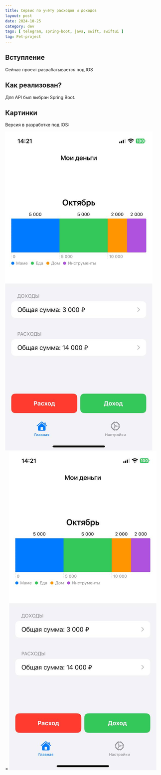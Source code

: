 ```yaml
---
title: Сервис по учёту расходов и доходов
layout: post
date: 2024-10-25
category: dev
tags: [ telegram, spring-boot, java, swift, swiftui ]
tag: Pet-project
---
```


## Вступление

Сейчас проект разрабатывается под IOS

## Как реализован?

Для API был выбран Spring Boot.

## Картинки

Версия в разработке под IOS: 

<div class="gallery" onclick="openModal('/images/money/money-main.jpg')">
     <img src="/images/money/money-main.jpg" alt="Главная страница">
</div>

<div id="myModal" class="modal" onclick="closeModal()">
     <span class="close">&#215;</span>
     <img class="modal-content" id="modalImg" alt="Веб версия" src="/images/money/money-main.jpg">
</div>